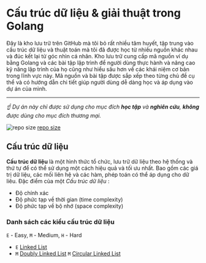 # Cấu trúc dữ liệu & giải thuật trong Golang
Đây là kho lưu trữ trên GitHub mà tôi bỏ rất nhiều tâm huyết, tập trung vào cấu trúc dữ liệu và thuật toán mà tôi đã được học từ nhiều nguồn khác nhau và đúc kết lại từ góc nhìn cá nhân. Kho lưu trữ cung cấp mã nguồn ví dụ bằng Golang và các bài tập lập trình để người dùng thực hành và nâng cao kỹ năng lập trình của họ cũng như hiểu sâu hơn về các khái niệm cơ bản trong lĩnh vực này. Mã nguồn và bài tập được sắp xếp theo từng chủ đề cụ thể và có hướng dẫn chi tiết giúp người dùng dễ dàng học và áp dụng vào dự án của mình.

<hr>

*☝ Dự án này chỉ được sử dụng cho mục đích **học tập** và **nghiên cứu**, **không** được dùng cho mục đích thương mại.*

![repo size](https://img.shields.io/github/repo-size/quaan2hand/golang-algorithms.svg)
[repo size](https://img.shields.io/github/repo-size/quaan2hand/golang-algorithms.svg)
## Cấu trúc dữ liệu
**Cấu trúc dữ liệu** là một hình thức tổ chức, lưu trữ dữ liệu theo hệ thống và thứ tự để có thể sử dụng một cách hiệu quả và tối ưu nhất. Bao gồm các giá trị dữ liệu, các mối liên hệ và các hàm, phép toán có thể áp dụng cho dữ liêu. Đặc điểm của một <i>Cấu trúc dữ liệu </i>:
- Độ chính xác
- Độ phức tạp về thời gian (time complexity)
- Độ phức tạp về bộ nhớ (space complexity)

### Danh sách các kiểu cấu trúc dữ liệu
`E` - Easy, `M` - Medium, `H` - Hard

* `E` [Linked List](http://)
* `M` [Doubly Linked List](http://)
`M` [Circular Linked List](http://)